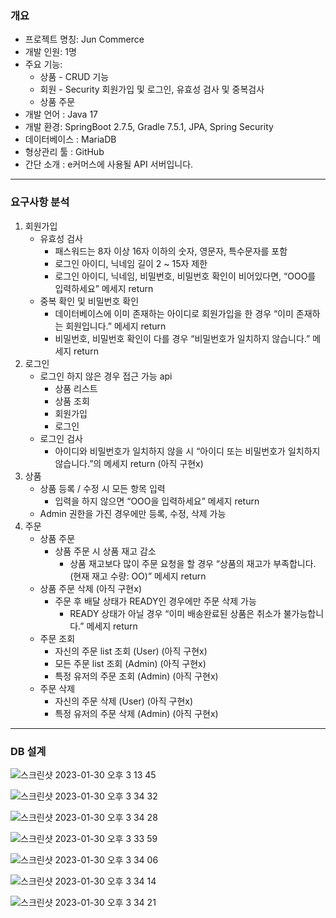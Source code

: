 ### 개요

- 프로젝트 명칭: Jun Commerce
- 개발 인원: 1명
- 주요 기능:
    - 상품 - CRUD 기능
    - 회원 - Security 회원가입 및 로그인, 유효성 검사 및 중복검사
    - 상품 주문
- 개발 언어 : Java 17
- 개발 환경: SpringBoot 2.7.5, Gradle 7.5.1, JPA, Spring Security
- 데이터베이스 : MariaDB
- 형상관리 툴 : GitHub
- 간단 소개 : e커머스에 사용될 API 서버입니다.

---

### 요구사항 분석

1. 회원가입
    - 유효성 검사
        - 패스워드는 8자 이상 16자 이하의 숫자, 영문자, 특수문자를 포함
        - 로그인 아이디, 닉네임 길이 2 ~ 15자 제한
        - 로그인 아이디, 닉네임, 비밀번호, 비밀번호 확인이 비어있다면, “OOO를 입력하세요” 메세지 return
    - 중복 확인 및 비밀번호 확인
        - 데이터베이스에 이미 존재하는 아이디로 회원가입을 한 경우 “이미 존재하는 회원입니다.” 메세지 return
        - 비밀번호, 비밀번호 확인이 다를 경우 “비밀번호가 일치하지 않습니다.” 메세지 return
2. 로그인
    - 로그인 하지 않은 경우 접근 가능 api
        - 상품 리스트
        - 상품 조회
        - 회원가입
        - 로그인
    - 로그인 검사
        - 아이디와 비밀번호가 일치하지 않을 시 “아이디 또는 비밀번호가 일치하지 않습니다.”의 메세지 return (아직 구현x)
3. 상품
    - 상품 등록 / 수정 시 모든 항목 입력
        - 입력을 하지 않으면 “OOO을 입력하세요” 메세지 return
    - Admin 권한을 가진 경우에만 등록, 수정, 삭제 가능
4. 주문
    - 상품 주문
        - 상품 주문 시 상품 재고 감소
            - 상품 재고보다 많이 주문 요청을 할 경우 “상품의 재고가 부족합니다.(현재 재고 수량: OO)” 메세지 return
    - 상품 주문 삭제 (아직 구현x)
        - 주문 후 배달 상태가 READY인 경우에만 주문 삭제 가능
            - READY 상태가 아닐 경우 “이미 배송완료된 상품은 취소가 불가능합니다.” 메세지 return
    - 주문 조회
        - 자신의 주문 list 조회 (User) (아직 구현x)
        - 모든 주문 list 조회 (Admin) (아직 구현x)
        - 특정 유저의 주문 조회 (Admin) (아직 구현x)
    - 주문 삭제
        - 자신의 주문 삭제 (User) (아직 구현x)
        - 특정 유저의 주문 삭제 (Admin) (아직 구현x)

---

### DB 설계
        
![스크린샷 2023-01-30 오후 3 13 45](https://user-images.githubusercontent.com/110039142/215401912-2ac90553-fc25-4499-9f36-9da577a1bd75.png)

![스크린샷 2023-01-30 오후 3 34 32](https://user-images.githubusercontent.com/110039142/215405060-9dcb5a2f-2b9e-44ef-bbaa-2c00bf4e318d.png)

![스크린샷 2023-01-30 오후 3 34 28](https://user-images.githubusercontent.com/110039142/215405097-f33cda25-b4e7-4026-9045-dafcb60bd017.png)

![스크린샷 2023-01-30 오후 3 33 59](https://user-images.githubusercontent.com/110039142/215405271-72f178a6-dcfe-4190-bc74-4ce6f0fef366.png)

![스크린샷 2023-01-30 오후 3 34 06](https://user-images.githubusercontent.com/110039142/215405341-8f0cc7f8-1484-4515-8124-fbca482c8bab.png)

![스크린샷 2023-01-30 오후 3 34 14](https://user-images.githubusercontent.com/110039142/215405416-13db76cc-899e-4e90-a36d-361864b97236.png)

![스크린샷 2023-01-30 오후 3 34 21](https://user-images.githubusercontent.com/110039142/215405438-df1c4fe0-8ea8-446d-94e7-abd00ff0969c.png)
